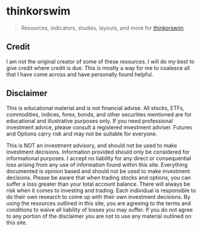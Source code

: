 # thinkorswim

> Resources, indicators, studies, layouts, and more for [thinkorswim](https://thinkorswim.com).

## Credit

I am not the original creator of some of these resources. I will do my best to give credit where credit is due. This is mostly a way for me to coalesce all that I have come across and have personally found helpful.

## Disclaimer

This is educational material and is not financial advise. All stocks, ETFs, commodities, indices, forex, bonds, and other securities mentioned are for educational and illustrative purposes only. If you need professional investment advice, please consult a registered investment adviser. Futures and Options carry risk and may not be suitable for everyone.

This is NOT an investment advisory, and should not be used to make investment decisions. Information provided should only be considered for informational purposes. I accept no liability for any direct or consequential loss arising from any use of information found within this site. Everything documented is opinion based and should not be used to make investment decisions. Please be aware that when trading stocks and options, you can suffer a loss greater than your total account balance. There will always be risk when it comes to investing and trading. Each individual is responsible to do their own research to come up with their own investment decisions. By using the resources outlined in this site, you are agreeing to the terms and conditions to waive all liability of losses you may suffer. If you do not agree to any portion of the disclaimer you are not to use any material outlined on this site.
